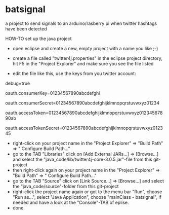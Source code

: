 batsignal
=========

a project to send signals to an arduino/rasberry pi when twitter hashtags have been detected 

HOW-TO set up the java project
- open eclipse and create a new, empty project with a name you like ;-)
- create a file called "twitter4j.properties" in the eclipse project directory, hit F5 in the "Project Explorer" and make sure you see the file listed

- edit the file like this, use the keys from you twitter account:

debug=true

oauth.consumerKey=01234567890abcdefghi

oauth.consumerSecret=01234567890abcdefghijklmnopqrstuvwxyz01234

oauth.accessToken=01234567890abcdefghijklmnopqrstuvwxyz01234567890ab

oauth.accessTokenSecret=01234567890abcdefghijklmnopqrstuvwxyz012345

- right-click on your project name in the "Project Explorer" => "Build Path" => " Configure Build Path..."
- go to the TAB "Libraries" click on [Add External JARs...] => [Browse...] and select the "java_code/lib/twitter4j-core-3.0.5.jar"-file from this git-project
- then right-click again on your project name in the "Project Explorer" => "Build Path" => " Configure Build Path..."
- go to the TAB "Source" click on [Link Source...] => [Browse...] and select the "java_code/source"-folder from this git-project
- right-click the project name again or got to the menu bar "Run", choose "Run as...", select "Java Application", choose "mainClass - batsignal", if needed and have a look at the "Console"-TAB of eplise.
- done.
